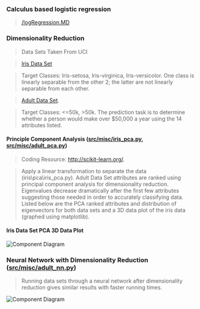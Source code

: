 ### Calculus based logistic regression

> <a href="https://github.com/jlm429/ML/blob/master/logRegression.MD">/logRegression.MD</a>


### Dimensionality Reduction 

> Data Sets Taken From UCI 

> <a href="https://archive.ics.uci.edu/ml/datasets/Iris">Iris Data Set</a>

> Target Classes: Iris-setosa,  Iris-virginica,  Iris-versicolor. One class is linearly separable from the other 2; the latter are not linearly separable from each other. 

> <a href="https://archive.ics.uci.edu/ml/datasets/Adult">Adult Data Set</a>. 

> Target Classes: <=50k, >50k.  The prediction task is to determine whether a person would make over $50,000 a year using the 14 attributes listed.  

#### Principle Component Analysis (<a href="https://github.com/jlm429/UnsupervisedLearning/blob/master/src/iris_pca.py">src/misc/iris_pca.py</a>, <a href="https://github.com/jlm429/UnsupervisedLearning/blob/master/src/adult_pca.py">src/misc/adult_pca.py</a>) 

> Coding Resource: <a href="http://scikit-learn.org/stable/"> http://scikit-learn.org/</a>.  

> Apply a linear transformation to separate the data (iris\pca\iris_pca.py).  Adult Data Set attributes are ranked using principal component analysis for dimensionality reduction.  Eigenvalues decrease dramatically after the first few attributes suggesting those needed in order to accurately classifying data.   Listed below are the PCA ranked attributes and distribution of eigenvectors for both data sets and a 3D data plot of the iris data (graphed using matplotlib).  

#### Iris Data Set PCA 3D Data Plot

![Component Diagram](https://github.com/jlm429/UnsupervisedLearning/blob/master/images/IRISPCAplot.png)

### Neural Network with Dimensionality Reduction (<a href="https://github.com/jlm429/UnsupervisedLearning/blob/master/src/adult_nn.py">src/misc/adult_nn.py</a>)

>Running data sets through a neural network after dimensionality reduction gives similar results with faster running times.   

![Component Diagram](https://github.com/jlm429/UnsupervisedLearning/blob/master/images/NNCharts.PNG)


